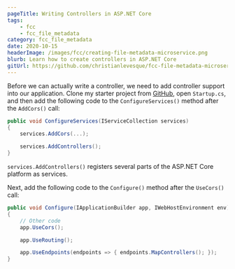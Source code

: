 ```yaml
---
pageTitle: Writing Controllers in ASP.NET Core
tags:
    - fcc
    - fcc_file_metadata
category: fcc_file_metadata
date: 2020-10-15
headerImage: /images/fcc/creating-file-metadata-microservice.png
blurb: Learn how to create controllers in ASP.NET Core
gitUrl: https://github.com/christianlevesque/fcc-file-metadata-microservice/tree/v0.1.1
---
```


Before we can actually write a controller, we need to add controller support into our application. Clone my starter project from [GitHub](https://github.com/christianlevesque/fcc-file-metadata-microservice/tree/v0.1.1), open `Startup.cs`, and then add the following code to the `ConfigureServices()` method after the `AddCors()` call:

```csharp
public void ConfigureServices(IServiceCollection services)
{
    services.AddCors(...);

    services.AddControllers();
}
```

`services.AddControllers()` registers several parts of the ASP.NET Core platform as services. 

Next, add the following code to the `Configure()` method after the `UseCors()` call:

```csharp
public void Configure(IApplicationBuilder app, IWebHostEnvironment env)
{
    // Other code
    app.UseCors();

    app.UseRouting();

    app.UseEndpoints(endpoints => { endpoints.MapControllers(); });
}
```
